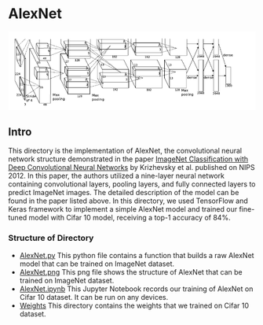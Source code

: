 # AlexNet

![paper.png](paper.png)

## Intro

This directory is the implementation of AlexNet, the convolutional neural network structure demonstrated in the
paper [ImageNet Classification with Deep Convolutional Neural Networks](https://papers.nips.cc/paper/2012/file/c399862d3b9d6b76c8436e924a68c45b-Paper.pdf)
by Krizhevsky et al. published on NIPS 2012. In this paper, the authors utilized a nine-layer neural network containing
convolutional layers, pooling layers, and fully connected layers to predict ImageNet images. The detailed description of
the model can be found in the paper listed above. In this directory, we used TensorFlow and Keras framework to implement
a simple AlexNet model and trained our fine-tuned model with Cifar 10 model, receiving a top-1 accuracy of 84%.

### Structure of Directory

- [AlexNet.py](AlexNet.py)
  This python file contains a function that builds a raw AlexNet model that can be trained on ImageNet dataset.
- [AlexNet.png](AlexNet.png)
  This png file shows the structure of AlexNet that can be trained on ImageNet dataset.
- [AlexNet.ipynb](AlexNet.ipynb)
  This Jupyter Notebook records our training of AlexNet on Cifar 10 dataset. It can be run on any devices.
- [Weights](weights)
  This directory contains the weights that we trained on Cifar 10 dataset.